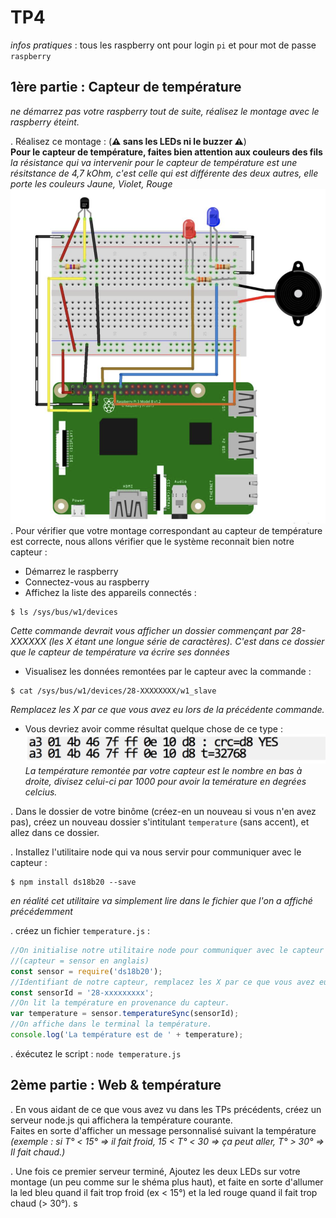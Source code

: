 TP4
===
_infos pratiques_ : tous les raspberry ont pour login `pi` et pour mot de passe `raspberry`

1ère partie : Capteur de température
------------------------------------
_ne démarrez pas votre raspberry tout de suite, réalisez le montage avec le raspberry éteint._  

. Réalisez ce montage : (**⚠️ sans les LEDs ni le buzzer ⚠️**)  
**Pour le capteur de température, faites bien attention aux couleurs des fils**  
*la résistance qui va intervenir pour le capteur de température est une résitstance de 4,7 kOhm, c'est celle qui est différente des deux autres, elle porte les couleurs Jaune, Violet, Rouge*
![](images/temp_sensor.png)
. Pour vérifier que votre montage correspondant au capteur de température est correcte, nous allons vérifier que le système reconnait bien notre capteur :  
- Démarrez le raspberry  
- Connectez-vous au raspberry  
- Affichez la liste des appareils connectés :  

```
$ ls /sys/bus/w1/devices
```
_Cette commande devrait vous afficher un dossier commençant par 28-XXXXXX (les X étant une longue série de caractères). C'est dans ce dossier que le capteur de température va écrire ses données_  
- Visualisez les données remontées par le capteur avec la commande : 

```
$ cat /sys/bus/w1/devices/28-XXXXXXXX/w1_slave
```
_Remplacez les X par ce que vous avez eu lors de la précédente commande._  
- Vous devriez avoir comme résultat quelque chose de ce type : 
![](images/exemple_ds18b20.png)
_La température remontée par votre capteur est le nombre en bas à droite, divisez celui-ci par 1000 pour avoir la temérature en degrées celcius._  

. Dans le dossier de votre binôme (créez-en un nouveau si vous n'en avez pas), créez un nouveau dossier s'intitulant `temperature` (sans accent), et allez dans ce dossier. 

. Installez l'utilitaire node qui va nous servir pour communiquer avec le capteur :  

```
$ npm install ds18b20 --save
```
_en réalité cet utilitaire va simplement lire dans le fichier que l'on a affiché précédemment_  

. créez un fichier `temperature.js` :

```js
//On initialise notre utilitaire node pour communiquer avec le capteur 
//(capteur = sensor en anglais)
const sensor = require('ds18b20');
//Identifiant de notre capteur, remplacez les X par ce que vous avez eu précédemment.
const sensorId = '28-xxxxxxxxx';
//On lit la température en provenance du capteur.
var temperature = sensor.temperatureSync(sensorId);
//On affiche dans le terminal la température.
console.log('La température est de ' + temperature);
```

. éxécutez le script : `node temperature.js`

2ème partie : Web & température
-------------------------------

. En vous aidant de ce que vous avez vu dans les TPs précédents, créez un serveur node.js qui affichera la température courante.  
Faites en sorte d'afficher un message personnalisé suivant la température _(exemple : si T° < 15° => il fait froid, 15 < T° < 30 => ça peut aller, T° > 30° => Il fait chaud.)_  

. Une fois ce premier serveur terminé, Ajoutez les deux LEDs sur votre montage (un peu comme sur le shéma plus haut), et faite en sorte d'allumer la led bleu quand il fait trop froid (ex < 15°) et la led rouge quand il fait trop chaud (> 30°).
s